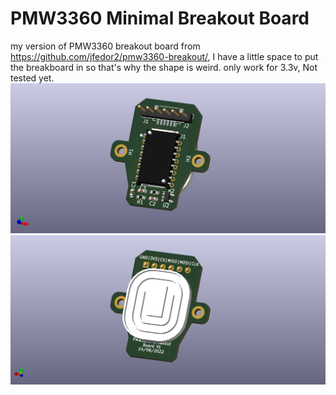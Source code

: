 # PMW3360 Minimal Breakout Board
my version of PMW3360 breakout board from https://github.com/jfedor2/pmw3360-breakout/, I have a little space to put the breakboard in so that's why the shape is weird. only work for 3.3v, Not tested yet.
![](./img/pcb-back.png)
![](./img/pcb-front.png)